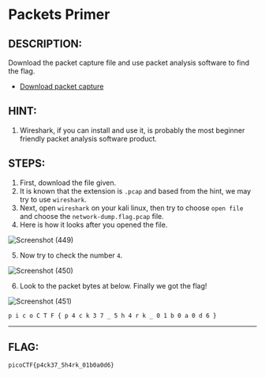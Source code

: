 # Packets Primer
## DESCRIPTION:
Download the packet capture file and use packet analysis software to find the flag.
- [Download packet capture](https://github.com/jon-brandy/CTF-WRITE-UP/blob/e72f4d98ab9d736fde794f975315a6e5b11d8c85/Asset/Packets%20Primer/network-dump.flag.pcap)
## HINT:
1. Wireshark, if you can install and use it, is probably the most beginner friendly packet analysis software product.
## STEPS:
1. First, download the file given.
2. It is known that the extension is `.pcap` and based from the hint, we may try to use `wireshark`.
3. Next, open `wireshark` on your kali linux, then try to choose `open file` and choose the `network-dump.flag.pcap` file.
4. Here is how it looks after you opened the file.

![Screenshot (449)](https://user-images.githubusercontent.com/70703371/174423629-1f961666-7ea4-4204-970b-fb4a71c4031a.png)

5. Now try to check the number `4`.

![Screenshot (450)](https://user-images.githubusercontent.com/70703371/174423673-99e51c33-32af-4f5e-83ea-c47fa8131ddb.png)

6. Look to the packet bytes at below. Finally we got the flag!

![Screenshot (451)](https://user-images.githubusercontent.com/70703371/174423706-6b1b1f7f-9749-43ae-86d7-ae18913ad3e0.png)

```
p i c o C T F { p 4 c k 3 7 _ 5 h 4 r k _ 0 1 b 0 a 0 d 6 }
```

---

## FLAG:
```
picoCTF{p4ck37_5h4rk_01b0a0d6}
```
